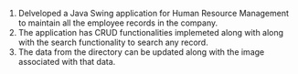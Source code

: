 1. Delveloped a Java Swing application for Human Resource Management to maintain all the employee records in the company. 
2. The application has CRUD functionalities implemeted along with along with the search functionality to search any record. 
3. The data from the directory can be updated along with the image associated with that data.
